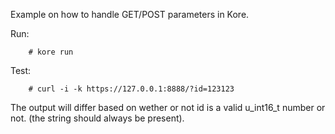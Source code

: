 Example on how to handle GET/POST parameters in Kore.

Run:
```
	# kore run
```

Test:
```
	# curl -i -k https://127.0.0.1:8888/?id=123123
```

The output will differ based on wether or not id is a valid
u_int16_t number or not. (the string should always be present).
